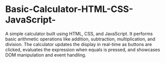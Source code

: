 # Basic-Calculator-HTML-CSS-JavaScript-
A simple calculator built using HTML, CSS, and JavaScript. It performs basic arithmetic operations like addition, subtraction, multiplication, and division. The calculator updates the display in real-time as buttons are clicked, evaluates the expression when equals is pressed, and showcases DOM manipulation and event handling.
